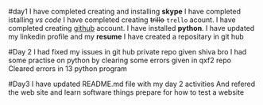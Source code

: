  #day1
    I have completed creating and installing **skype**
    I have completed istalling *vs code*
    I have completed creating ~~trillo~~ `trello` acount.
    I have completed creating [github](https://github.com/ambigai-rajan) account.
    I have installed **python**.
    I have updated my linkedin profile and my **resume**
    I have created a repositary in git hub
  
  
  
  #Day 2
     I had fixed my issues in git hub private repo given shiva bro
     I had some practise on python by clearing some errors given in qxf2 repo
     Cleared errors in 13 python program
 
 
 
 
 #Day3
    I have updated README.md file with my day 2 activities 
    And refered the web site and learn software things 
    prepare for how to test a website
  